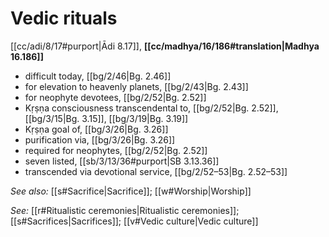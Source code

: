 # Vedic rituals

[[cc/adi/8/17#purport|Ādi 8.17]], **[[cc/madhya/16/186#translation|Madhya 16.186]]**

* difficult today, [[bg/2/46|Bg. 2.46]]
* for elevation to heavenly planets, [[bg/2/43|Bg. 2.43]]
* for neophyte devotees, [[bg/2/52|Bg. 2.52]]
* Kṛṣṇa consciousness transcendental to, [[bg/2/52|Bg. 2.52]], [[bg/3/15|Bg. 3.15]], [[bg/3/19|Bg. 3.19]]
* Kṛṣṇa goal of, [[bg/3/26|Bg. 3.26]]
* purification via, [[bg/3/26|Bg. 3.26]]
* required for neophytes, [[bg/2/52|Bg. 2.52]]
* seven listed, [[sb/3/13/36#purport|SB 3.13.36]]
* transcended via devotional service, [[bg/2/52–53|Bg. 2.52–53]]

*See also:* [[s#Sacrifice|Sacrifice]]; [[w#Worship|Worship]]

*See:* [[r#Ritualistic ceremonies|Ritualistic ceremonies]]; [[s#Sacrifices|Sacrifices]]; [[v#Vedic culture|Vedic culture]]
